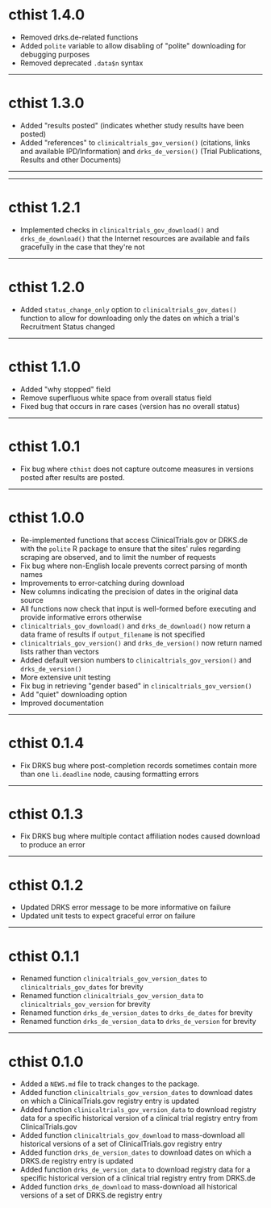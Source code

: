 # cthist 1.4.0

* Removed drks.de-related functions
* Added `polite` variable to allow disabling of "polite" downloading
  for debugging purposes
* Removed deprecated `.data$n` syntax

---

# cthist 1.3.0

* Added "results posted" (indicates whether study results have been
  posted)
* Added "references" to `clinicaltrials_gov_version()` (citations,
  links and available IPD/Information) and `drks_de_version()` (Trial
  Publications, Results and other Documents)
  
---

---

# cthist 1.2.1

* Implemented checks in `clinicaltrials_gov_download()` and
  `drks_de_download()` that the Internet resources are available and
  fails gracefully in the case that they're not

---

# cthist 1.2.0

* Added `status_change_only` option to `clinicaltrials_gov_dates()`
  function to allow for downloading only the dates on which a trial's
  Recruitment Status changed

---

# cthist 1.1.0

* Added "why stopped" field
* Remove superfluous white space from overall status field
* Fixed bug that occurs in rare cases (version has no overall status)

---

# cthist 1.0.1

* Fix bug where `cthist` does not capture outcome measures in versions
  posted after results are posted.

---

# cthist 1.0.0

* Re-implemented functions that access ClinicalTrials.gov or DRKS.de
  with the `polite` R package to ensure that the sites' rules
  regarding scraping are observed, and to limit the number of requests
* Fix bug where non-English locale prevents correct parsing of month
  names
* Improvements to error-catching during download
* New columns indicating the precision of dates in the original data
  source
* All functions now check that input is well-formed before executing
  and provide informative errors otherwise
* `clinicaltrials_gov_download()` and `drks_de_download()` now return
  a data frame of results if `output_filename` is not specified
* `clinicaltrials_gov_version()` and `drks_de_version()` now return
  named lists rather than vectors
* Added default version numbers to `clinicaltrials_gov_version()` and
  `drks_de_version()`
* More extensive unit testing
* Fix bug in retrieving "gender based" in `clinicaltrials_gov_version()`
* Add "quiet" downloading option
* Improved documentation

---

# cthist 0.1.4

* Fix DRKS bug where post-completion records sometimes contain more
  than one `li.deadline` node, causing formatting errors

---

# cthist 0.1.3

* Fix DRKS bug where multiple contact affiliation nodes caused
  download to produce an error

---

# cthist 0.1.2

* Updated DRKS error message to be more informative on failure
* Updated unit tests to expect graceful error on failure

---

# cthist 0.1.1

* Renamed function `clinicaltrials_gov_version_dates` to
  `clinicaltrials_gov_dates` for brevity
* Renamed function `clinicaltrials_gov_version_data` to
  `clinicaltrials_gov_version` for brevity
* Renamed function `drks_de_version_dates` to
  `drks_de_dates` for brevity
* Renamed function `drks_de_version_data` to
  `drks_de_version` for brevity

---

# cthist 0.1.0

* Added a `NEWS.md` file to track changes to the package.
* Added function `clinicaltrials_gov_version_dates` to download dates
  on which a ClinicalTrials.gov registry entry is updated
* Added function `clinicaltrials_gov_version_data` to download
  registry data for a specific historical version of a clinical trial
  registry entry from ClinicalTrials.gov
* Added function `clinicaltrials_gov_download` to mass-download all
  historical versions of a set of ClinicalTrials.gov registry entry
* Added function `drks_de_version_dates` to download dates
  on which a DRKS.de registry entry is updated
* Added function `drks_de_version_data` to download
  registry data for a specific historical version of a clinical trial
  registry entry from DRKS.de
* Added function `drks_de_download` to mass-download all
  historical versions of a set of DRKS.de registry entry
